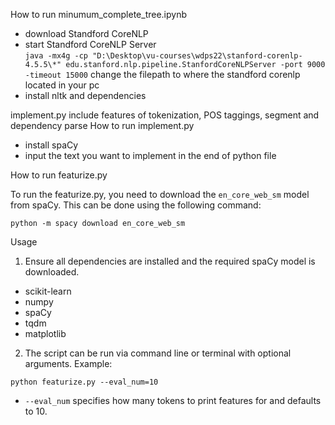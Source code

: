 How to run minumum_complete_tree.ipynb
- download Standford CoreNLP
- start Standford CoreNLP Server  
    `java -mx4g -cp "D:\Desktop\vu-courses\wdps22\stanford-corenlp-4.5.5\*" edu.stanford.nlp.pipeline.StanfordCoreNLPServer -port 9000 -timeout 15000`
    change the filepath to where the standford corenlp located in your pc
- install nltk and dependencies


implement.py include features of tokenization, POS taggings, segment and dependency parse
How to run implement.py
- install spaCy
- input the text you want to implement in the end of python file


How to run featurize.py

To run the featurize.py, you need to download the `en_core_web_sm` model from spaCy. This can be done using the following command:

```
python -m spacy download en_core_web_sm
```

Usage

1. Ensure all dependencies are installed and the required spaCy model is downloaded.

- scikit-learn
- numpy
- spaCy
- tqdm
- matplotlib

2. The script can be run via command line or terminal with optional arguments. Example:

```
python featurize.py --eval_num=10
```

- `--eval_num` specifies how many tokens to print features for and defaults to 10.
